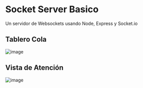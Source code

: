# Socket Server Basico

Un servidor de Websockets usando Node, Express y Socket.io

## Tablero Cola
![image](https://user-images.githubusercontent.com/57696767/138811778-0e262176-ca39-4121-a295-de200bdb62eb.png)

## Vista de Atención
![image](https://user-images.githubusercontent.com/57696767/138811831-925251a1-7e1d-4498-b2cb-3f7e58805f1a.png)
